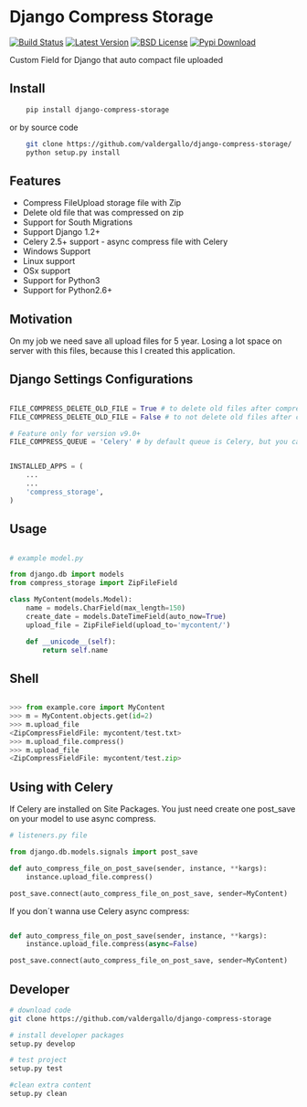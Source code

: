 Django Compress Storage
=======================

[![Build Status](https://travis-ci.org/valdergallo/django-compress-storage.png?branch=master)](https://travis-ci.org/valdergallo/django-compress-storage)
[![Latest Version](http://img.shields.io/pypi/v/django-compress-storage.svg)](https://pypi.python.org/pypi/django-compress-storage)
[![BSD License](http://img.shields.io/badge/license-BSD-yellow.svg)](http://opensource.org/licenses/BSD-3-Clause)
[![Pypi Download](https://pypip.in/d/django-compress-storage/badge.png)](https://www.djangopackages.com/packages/p/django-compress-storage)

Custom Field for Django that auto compact file uploaded

Install
-------

```bash
    pip install django-compress-storage
```
or by source code
```bash
    git clone https://github.com/valdergallo/django-compress-storage/
    python setup.py install
```



Features
--------

- Compress FileUpload storage file with Zip
- Delete old file that was compressed on zip
- Support for South Migrations
- Support Django 1.2+
- Celery 2.5+ support - async compress file with Celery
- Windows Support
- Linux support
- OSx support
- Support for Python3
- Support for Python2.6+


Motivation
----------

On my job we need save all upload files for 5 year. Losing a lot space on server with this files, because this I created this application.


Django Settings Configurations
------------------------------

```python

FILE_COMPRESS_DELETE_OLD_FILE = True # to delete old files after compressed
FILE_COMPRESS_DELETE_OLD_FILE = False # to not delete old files after compressed

# Feature only for version v9.0+
FILE_COMPRESS_QUEUE = 'Celery' # by default queue is Celery, but you can change this with this var on settings


INSTALLED_APPS = (
    ...
    ...
    'compress_storage',
)
```


Usage
-----

```python

# example model.py

from django.db import models
from compress_storage import ZipFileField

class MyContent(models.Model):
    name = models.CharField(max_length=150)
    create_date = models.DateTimeField(auto_now=True)
    upload_file = ZipFileField(upload_to='mycontent/')

    def __unicode__(self):
        return self.name

```


Shell
-----

```python

>>> from example.core import MyContent
>>> m = MyContent.objects.get(id=2)
>>> m.upload_file
<ZipCompressFieldFile: mycontent/test.txt>
>>> m.upload_file.compress()
>>> m.upload_file
<ZipCompressFieldFile: mycontent/test.zip>
```


Using with Celery
-----------------

If Celery are installed on Site Packages. You just need create one post_save on
your model to use async compress.


```python
# listeners.py file

from django.db.models.signals import post_save

def auto_compress_file_on_post_save(sender, instance, **kargs):
    instance.upload_file.compress()

post_save.connect(auto_compress_file_on_post_save, sender=MyContent)

```

If you don´t wanna use Celery async compress:


```python

def auto_compress_file_on_post_save(sender, instance, **kargs):
    instance.upload_file.compress(async=False)

post_save.connect(auto_compress_file_on_post_save, sender=MyContent)

```


Developer
---------

```bash
# download code
git clone https://github.com/valdergallo/django-compress-storage

# install developer packages
setup.py develop

# test project
setup.py test

#clean extra content
setup.py clean

```


